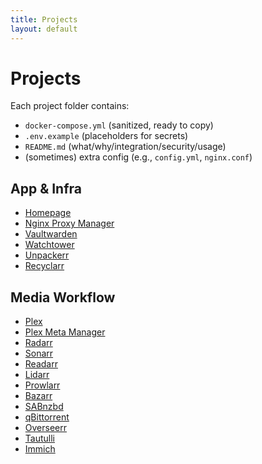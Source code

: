 ```yaml
---
title: Projects
layout: default
---
```


# Projects

Each project folder contains:
- `docker-compose.yml` (sanitized, ready to copy)
- `.env.example` (placeholders for secrets)
- `README.md` (what/why/integration/security/usage)
- (sometimes) extra config (e.g., `config.yml`, `nginx.conf`)

## App & Infra

- [Homepage](./homepage/)
- [Nginx Proxy Manager](./nginx-proxy-manager/)
- [Vaultwarden](./vaultwarden/)
- [Watchtower](./watchtower/)
- [Unpackerr](./unpackerr/)
- [Recyclarr](./recyclarr/)

## Media Workflow

- [Plex](./plex/)
- [Plex Meta Manager](./plex-meta-manager/)
- [Radarr](./radarr/)
- [Sonarr](./sonarr/)
- [Readarr](./readarr/)
- [Lidarr](./lidarr/)
- [Prowlarr](./prowlarr/)
- [Bazarr](./bazarr/)
- [SABnzbd](./sabnzbd/)
- [qBittorrent](./qbittorrent/)
- [Overseerr](./overseerr/)
- [Tautulli](./tautulli/)
- [Immich](./immich/)
